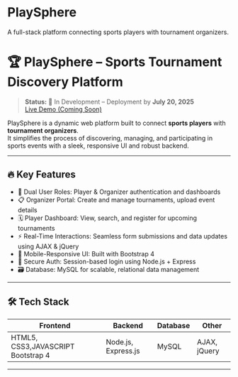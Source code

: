# PlaySphere
A full-stack platform connecting sports players with tournament organizers.
# 🏆 PlaySphere – Sports Tournament Discovery Platform

> **Status:** 🚧 In Development – Deployment by **July 20, 2025**  
> [Live Demo (Coming Soon)](#)

PlaySphere is a dynamic web platform built to connect **sports players** with **tournament organizers**.  
It simplifies the process of discovering, managing, and participating in sports events with a sleek, responsive UI and robust backend.

---

## 🔥 Key Features

- 👤 Dual User Roles: Player & Organizer authentication and dashboards
- 📋 Organizer Portal: Create and manage tournaments, upload event details
- 🗓️ Player Dashboard: View, search, and register for upcoming tournaments
- ⚡ Real-Time Interactions: Seamless form submissions and data updates using AJAX & jQuery
- 🎨 Mobile-Responsive UI: Built with Bootstrap 4
- 🔐 Secure Auth: Session-based login using Node.js + Express
- 🗃️ Database: MySQL for scalable, relational data management

---

## 🛠️ Tech Stack

| Frontend | Backend | Database | Other |
|----------|---------|----------|-------|
| HTML5, CSS3,JAVASCRIPT Bootstrap 4 | Node.js, Express.js | MySQL | AJAX, jQuery | Gemini API

---

